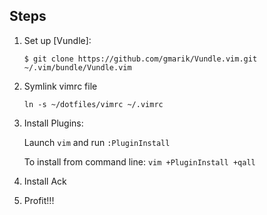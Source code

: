 ## Steps

1. Set up [Vundle]:

   `$ git clone https://github.com/gmarik/Vundle.vim.git ~/.vim/bundle/Vundle.vim`

2. Symlink vimrc file

    `ln -s ~/dotfiles/vimrc ~/.vimrc`
    
3. Install Plugins:

   Launch `vim` and run `:PluginInstall`

   To install from command line: `vim +PluginInstall +qall`

4. Install Ack


5. Profit!!!
